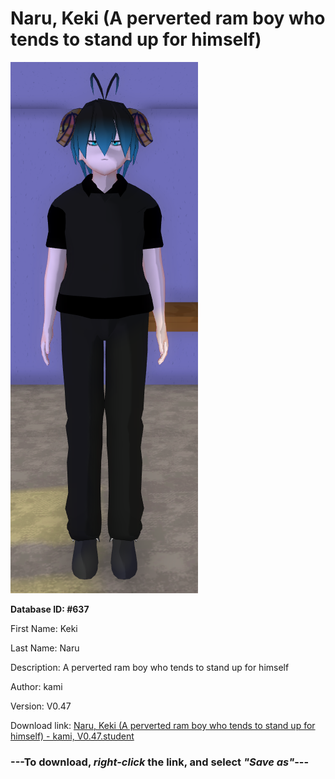 # Naru, Keki (A perverted ram boy who tends to stand up for himself)

<img src="https://raw.githubusercontent.com/Arbiter1223/Daigaku-Gurashi-Custom-Students/master/Students/Files/Naru%2C%20Keki%20(A%20perverted%20ram%20boy%20who%20tends%20to%20stand%20up%20for%20himself).png" title="Naru, Keki (A perverted ram boy who tends to stand up for himself) - kami, V0.47">

**Database ID: #637**

First Name: Keki

Last Name: Naru

Description: A perverted ram boy who tends to stand up for himself

Author: kami

Version: V0.47

Download link: <a href="https://raw.githubusercontent.com/Arbiter1223/Daigaku-Gurashi-Custom-Students/master/Students/Files/Naru%2C%20Keki%20(A%20perverted%20ram%20boy%20who%20tends%20to%20stand%20up%20for%20himself)%20-%20kami%2C%20V0.47.student">Naru, Keki (A perverted ram boy who tends to stand up for himself) - kami, V0.47.student</a>

### ---**To download, _right-click_ the link, and select _"Save as"_**---
